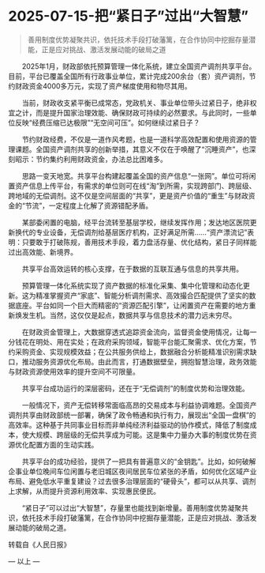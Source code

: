 # 2025-07-15-把“紧日子”过出“大智慧” 
>善用制度优势凝聚共识，依托技术手段打破藩篱，在合作协同中挖掘存量潜能，正是应对挑战、激活发展动能的破局之道

　　2025年1月，财政部依托预算管理一体化系统，建立全国资产调剂共享平台。目前，平台已覆盖全国所有行政事业单位，累计完成200余台（套）资产调剂，节约财政资金4000多万元，实现了资产梯度使用和物尽其用。

　　当前，财政收支紧平衡已成常态，党政机关、事业单位带头过紧日子，绝非权宜之计，而是提升国家治理效能、确保财政可持续的必然要求。与此同时，一些单位反映“经费压缩已达极限”“无空间可压”。如何继续过紧日子？

　　节约财政经费，不仅是一道作风考题，也是一道科学高效配置和使用资源的管理课题。全国资产调剂共享的创新举措，其意义不仅在于唤醒了“沉睡资产”，也深刻昭示：节约集约利用财政资金，办法总比困难多。

　　思路一变天地宽。共享平台构建起覆盖全国的资产信息“一张网”。单位可将闲置资产信息上传平台，有需求的单位则可在线“淘”到所需，实现跨部门、跨层级、跨地域的无偿调剂。这不仅是空间层面的“共享”，更是资产价值的“重生”与财政资金的“节流”，一定程度上化解了资源错配矛盾。

　　某部委闲置的电脑，经平台流转至基层学校，继续发挥作用；发达地区医院更新换代的专业设备，无偿调剂给基层医疗机构，正好满足所需……“资产漂流记”表明：只要敢于打破陈规，善用技术手段，着力盘活存量、优化结构，紧日子同样能过出高效能、新境界。

　　共享平台高效运转的核心支撑，在于数据的互联互通与信息的共享共用。

　　预算管理一体化系统实现了资产数据的标准化采集、集中化管理和动态化更新。这为精准掌握资产“家底”、智能分析调剂需求、高效撮合匹配提供了坚实的数据底座。平台如同一个巨大而精密的“资源匹配引擎”，让闲置资产在需要的地方重新焕发生机。当然，这仅仅是起点，数据共享与信息技术的潜力远未穷尽。

　　在财政资金管理上，大数据穿透式追踪资金流向，监督资金使用情况，让每一分钱花在明处、用在实处；在政府采购领域，智能平台能汇聚需求、优化方案，节约采购资金、实现规模效益；在公共服务供给上，数据融合分析能精准识别需求缺口，推动服务资源优化布局。由此而言，打通数据壁垒，拥抱智慧治理，政务效能与财政资源使用效率的提升空间不可限量。

　　共享平台成功运行的深层密码，还在于“无偿调剂”的制度优势和治理效能。

　　一般情况下，资产无偿转移常面临高昂的交易成本与利益协调难题。全国资产调剂共享由财政部统一部署，确保了政令畅通和执行有力，展现出“全国一盘棋”的高效率。这种基于共同事业目标而非单纯经济利益驱动的协作模式，降低了制度成本，使大规模、跨层级的无偿共享成为可能。这是集中力量办大事的制度优势在资源优化配置方面的生动实践。

　　共享平台的成功经验，提供了一把具有普遍意义的“金钥匙”。比如，如何破解企事业单位晚间车位闲置与老旧城区夜间居民车位紧张的矛盾，如何优化区域产业布局、避免低水平重复建设？过去很多治理层面的“硬骨头”，都可以从共享、调剂上求解，从而提升资源利用效率、实现惠民便民。

　　“紧日子”可以过出“大智慧”，存量里也能找到新增量。善用制度优势凝聚共识，依托技术手段打破藩篱，在合作协同中挖掘存量潜能，正是应对挑战、激活发展动能的破局之道。
  
转载自《人民日报》
  
  — 以上 —
  